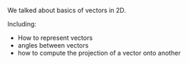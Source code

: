 We talked about basics of vectors in 2D.

Including:

- How to represent vectors
- angles between vectors
- how to compute the projection of a vector onto another
